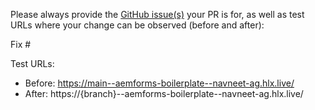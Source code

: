 Please always provide the [GitHub issue(s)](../issues) your PR is for, as well as test URLs where your change can be observed (before and after):

Fix #<gh-issue-id>

Test URLs:
- Before: https://main--aemforms-boilerplate--navneet-ag.hlx.live/
- After: https://{branch}--aemforms-boilerplate--navneet-ag.hlx.live/

